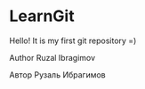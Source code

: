 # LearnGit

Hello!
It is my first git repository =)

Author Ruzal Ibragimov

Автор Рузаль Ибрагимов

